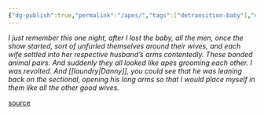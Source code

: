```yaml
---
{"dg-publish":true,"permalink":"/apes/","tags":["detransition-baby"],"created":"","updated":""}
---
```


*I just remember this one night, after I lost the baby, all the men, once the show started, sort of unfurled themselves around their wives, and each wife settled into her respective husband’s arms contentedly. These bonded animal pairs. And suddenly they all looked like apes grooming each other. I was revolted. And [[laundry\|Danny]], you could see that he was leaning back on the sectional, opening his long arms so that I would place myself in them like all the other good wives.*

[source](https://www.goodreads.com/book/show/48890225-detransition-baby)
